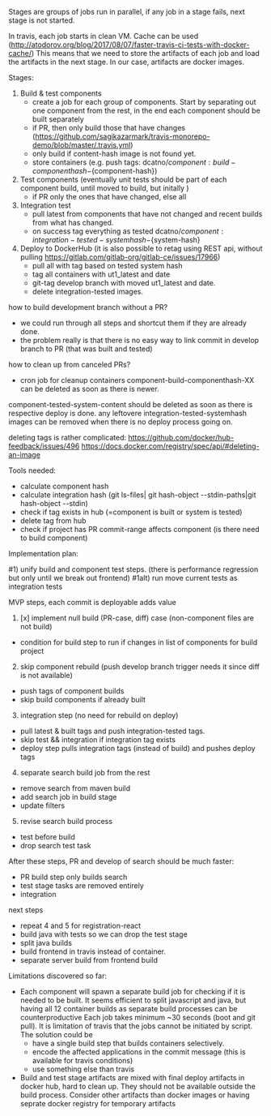 Stages are groups of jobs run in parallel, if any job in a stage fails, next stage is not started.

In travis, each job starts in clean VM. 
Cache can be used (http://atodorov.org/blog/2017/08/07/faster-travis-ci-tests-with-docker-cache/)
This means that we need to store the artifacts of each job and load the artifacts in the next stage.
In our case, artifacts are docker images.

Stages:
1) Build & test components
    - create a job for each group of components. Start by separating out one component from the rest, in the end 
    each component should be built separately
    - if PR, then only build those that have changes (https://github.com/sagikazarmark/travis-monorepo-demo/blob/master/.travis.yml)
    - only build if content-hash image is not found yet.
    - store containers (e.g. push tags: dcatno/${component}:build-componenthash-${component-hash})
2) Test components (eventually unit tests should be part of each component build, until moved to build, but initally )
    - if PR only the ones that have changed, else all
3) Integration test 
    - pull latest from components that have not changed and recent builds from what has changed.
    - on success tag everything as tested dcatno/${component}:integration-tested-systemhash-${system-hash}
4) Deploy to DockerHub
    (it is also possible to retag using REST api, without pulling https://gitlab.com/gitlab-org/gitlab-ce/issues/17966)
    - pull all with tag based on tested system hash
    - tag all containers with ut1_latest and date
    - git-tag develop branch with moved ut1_latest and date.
    - delete integration-tested images.



how to build development branch without a PR?
- we could run through all steps and shortcut them if they are already done.
- the problem really is that there is no easy way to link commit in develop branch to PR (that was built and tested)

how to clean up from canceled PRs?
- cron job for cleanup containers
component-build-componenthash-XX can be deleted as soon as there is newer.

component-tested-system-content should be deleted as soon as there is respective deploy is done. 
any leftovere integration-tested-systemhash images can be removed when there is no deploy process going on. 

deleting tags is rather complicated:
https://github.com/docker/hub-feedback/issues/496
https://docs.docker.com/registry/spec/api/#deleting-an-image



Tools needed:
 - calculate component hash
 - calculate integration hash (git ls-files| git hash-object --stdin-paths|git hash-object --stdin)
 - check if tag exists in hub (=component is built or system is tested)
 - delete tag from hub
 - check if project has PR commit-range affects component (is there need to build component)
 
 
Implementation plan:

#1) unify build and component test steps. (there is performance regression but only until we break out frontend)
#1alt) run move current tests as integration tests

MVP steps, each commit is deployable adds value

1) [x] implement null build (PR-case, diff) case (non-component files are not build) 
 - condition for build step to run if changes in list of components for build project
2) skip component rebuild (push develop branch trigger needs it since diff is not available) 
 - push tags of component builds
 - skip build components if already built
3) integration step (no need for rebuild on deploy)
 - pull latest & built tags and push integration-tested tags.
 - skip test && integration if integration tag exists
 - deploy step pulls integration tags (instead of build) and pushes deploy tags

4) separate search build job from the rest
 - remove search from maven build 
 - add search job in build stage
 - update filters
5) revise search build process
 - test before build
 - drop search test task
 
After these steps, PR and develop of search should be much faster:
 - PR build step only builds search
 - test stage tasks are removed entirely
 - integration   

next steps
 - repeat 4 and 5 for registration-react
 - build java with tests so we can drop the test stage
 - split java builds
 - build frontend in travis instead of container.
 - separate server build from frontend build


Limitations discovered so far:
 - Each component will spawn a separate build job for checking if it is needed to be built. 
   It seems efficient to split javascript and java, but having all 12 container builds as separate build processes can be counterproductive
   Each job takes minimum ~30 seconds (boot and git pull). It is limitation of travis that the jobs cannot be initiated by script.
   The solution could be 
   - have a single build step that builds containers selectively.
   - encode the affected applications in the commit message (this is available for travis conditions)
   - use something else than travis
 - Build and test stage artifacts are mixed with final deploy artifacts in docker hub, hard to clean up.
    They should not be available outside the build process. 
    Consider other artifacts than docker images or having seprate docker registry for temporary artifacts